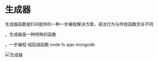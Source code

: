 # 生成器

生成器函数是ES6提供的一种一步编程解决方案，语法行为与传统函数完全不同

。生成器是一种特殊的函数

。一步编程   纯回调函数    node   fs  ajax    mongodb

![生成器](C:\Users\86173\Desktop\es6\笔记\images\生成器.png)